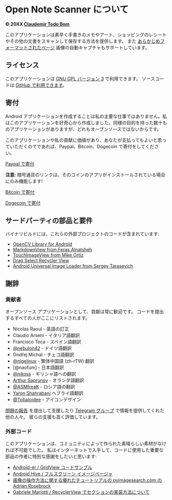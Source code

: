Open Note Scanner について
==========================

**© 20XX [Claudemir Todo Bom](http://todobom.com)**

このアプリケーションは素早く手書きのメモやアート、ショッピングのレシートやその他の文書をスキャンして保存する方法を提供します。 また [あらかじめフォーマットされたページ](https://github.com/ctodobom/OpenNoteScanner/raw/master/Page%20Templates/A4%20with%202%20pages.pdf) 画像の自動キャプチャもサポートしています。


ライセンス
----------

このアプリケーションは [GNU GPL バージョン 3](http://www.gnu.org/licenses/gpl.txt) で利用できます。 ソースコードは [GitHub で利用できます](http://github.com/ctodobom/OpenNoteScanner)。

寄付
----

Android アプリケーションを作成することは私の主要な仕事ではありません。私はこのアプリケーションを好奇心から作成しました。同様の目的を持った数十ものアプリケーションがありますが、どれもオープンソースではないからです。

このアプリケーションや私の貢献に価値があり、あなたが支払ってもよいと思っていただくのでであれば、Paypal、Bitcoin、Dogecoin で寄付をしてください。

[Paypal で寄付](https://www.paypal.com/cgi-bin/webscr?cmd=_s-xclick&hosted_button_id=X6XHVCPMRQEL4)

**注意:** 暗号通貨のリンクは、そのコインのアプリがインストールされている場合にのみ機能します!

[Bitcoin で寄付](bitcoin:1H5tqKZoWdqkR54PGe9w67EzBnLXHBFmt9)

[Dogecoin で寄付](dogecoin:DFBaP724XR3rfs9wFahBd353yFkgkqatvd)


サードパーティの部品と要件
--------------------------

バイナリビルドには、これらの外部プロジェクトのコードが含まれています:

* [OpenCV Library for Android](http://www.opencv.org)
* [MarkdownView from Feras Alnatsheh](https://github.com/falnatsheh/MarkdownView)
* [TouchImageView from Mike Ortiz](https://github.com/MikeOrtiz/TouchImageView)
* [Drag Select Recycler View](https://github.com/afollestad/drag-select-recyclerview)
* [Android Universal Image Loader from Sergey Tarasevich](https://github.com/nostra13/Android-Universal-Image-Loader)

謝辞
----

### 貢献者

オープンソース アプリケーションとして、貢献は常に歓迎です。 コードを提出するすべての人がここにリストされます。

* Nicolas Raoul - 英語の訂正
* Claudio Arseni - イタリア語翻訳
* Francisco Toca - スペイン語翻訳
* [@nebulon42](https://github.com/nebulon42) - ドイツ語翻訳
* Ondřej Míchal - チェコ語翻訳
* [@nigelinux](https://github.com/nigelinux) - 繁体中国語 (zh-rTW) 翻訳
* [@naofum] - 日本語翻訳
* [@nikoss](https://github.com/nikoss) - ギリシャ語への翻訳
* [Arthur Saprunov](https://github.com/Skydragonsz) - オランダ語翻訳
* [@ASMfreaK](https://github.com/ASMfreaK) - ロシア語の翻訳
* [Yaron Shahrabani](https://github.com/yarons) ヘブライ語翻訳
* [@Tobaloidee](https://github.com/Tobaloidee) - アイコンデザイン

[問題の報告](https://github.com/ctodobom/OpenNoteScanner/issues) を提出して支援したり [Telegram グループ](https://t.me/OpenNoteScanner) で情報を提供してくれた他の人々。 彼らの支援も高く評価しています。

### 外部コード

このアプリケーションは、コミュニティによって作られた素晴らしい素材がなければ不可能でした。 私はインターネットで入手して、コードに使用した重要な部品の作者に特別な感謝をしたいと思います:

* [Android-er / GridView コードサンプル](http://android-er.blogspot.com.br/2012/07/gridview-loading-photos-from-sd-card.html)
* [Android Hive / フルスクリーン イメージページャ](http://www.androidhive.info/2013/09/android-fullscreen-image-slider-with-swipe-and-pinch-zoom-gestures/)
* [画像の操作方法に関する優れたチュートリアルの pyimagesearch.com の Adrian Rosebrock](http://www.pyimagesearch.com/2014/09/01/build-kick-ass-mobile-document-scanner-just-5-minutes/)
* [Gabriele Mariotti / RecyclerView でセクションの実装方法について](https://gist.github.com/gabrielemariotti/e81e126227f8a4bb339c)
